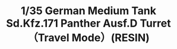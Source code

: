 ---
title: "1/35 German Medium Tank Sd.Kfz.171 Panther Ausf.D Turret（Travel Mode）(RESIN)
"
price: 0 
desc: ""
img_path: "/assets/img/MM SPS-059.jpg"
brand: AMMO
available: true
special_offer: false
new: false
soon: false
cat: "Plasticne-Makete"
subcat: "PM-MENG"
subsubcat: ""
---